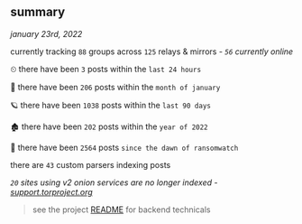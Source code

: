 
## summary
_january 23rd, 2022_

currently tracking `88` groups across `125` relays & mirrors - _`56` currently online_

⏲ there have been `3` posts within the `last 24 hours`

🦈 there have been `206` posts within the `month of january`

🪐 there have been `1038` posts within the `last 90 days`

🏚 there have been `202` posts within the `year of 2022`

🦕 there have been `2564` posts `since the dawn of ransomwatch`

there are `43` custom parsers indexing posts

_`20` sites using v2 onion services are no longer indexed - [support.torproject.org](https://support.torproject.org/onionservices/v2-deprecation/)_

> see the project [README](https://github.com/thetanz/ransomwatch#ransomwatch--) for backend technicals
